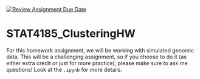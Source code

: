 [![Review Assignment Due Date](https://classroom.github.com/assets/deadline-readme-button-8d59dc4de5201274e310e4c54b9627a8934c3b88527886e3b421487c677d23eb.svg)](https://classroom.github.com/a/ew-fJ2Lv)
# STAT4185_ClusteringHW

For this homework assignment, we will be working with simulated genomic data. This will be a challenging assignment, so if you choose to do it (as either extra credit or just for more practice), please make sure to ask me questions! Look at the `.ipynb` for more details. 
